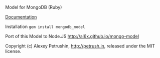 Model for MongoDB (Ruby)

[Documentation](https://al6x.github.io/mongodb_model/)

Installation `gem install mongodb_model`

Port of this Model to Node.JS http://al6x.github.io/mongo-model

Copyright (c) Alexey Petrushin, http://petrush.in, released under the MIT license.
